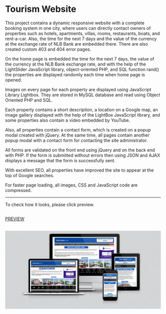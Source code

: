 # Tourism Website
This project contains a dynamic responsive website with a complete booking system in one city, where users can directly contact owners of properties such as hotels, apartments, villas, rooms, restaurants, boats, and rent-a-car. Also, the time for the next 7 days and the value of the currency at the exchange rate of NLB Bank are embedded there. There are also created custom 403 and 404 error pages. 

On the home page is embedded the time for the next 7 days, the value of the currency at the NLB Bank exchange rate, and with the help of the LightSlider JavaScript library, object-oriented PHP, and SQL function rand() the properties are displayed randomly each time when home page is opened.

Images on every page for each property are displayed using JavaScript Library Lightbox. They are stored in MySQL database and read using Object Oriented PHP and SQL. 

Each property contains a short description, a location on a Google map, an image gallery displayed with the help of the LightBox JavaScript library, and some properties also contain a video embedded by YouTube.

Also, all properties contain a contact form, which is created on a popup modal created with jQuery. At the same time, all pages contain another popup modal with a contact form for contacting the site administrator.

All forms are validated on the front end using jQuery and on the back end with PHP. If the form is submitted without errors then using JSON and AJAX displays a message that the form is successfully sent. 

With excellent SEO, all properties have improved the site to appear at the top of Google searches.

For faster page loading, all images, CSS and JavaScript code are compressed.

---

To check how it looks, please click preview.
##
[PREVIEW](https://visit-neum.com)
##
[![mockup of project visit-neum.com by web developer, UI/UX and web designer Mirnes Glamočić](/visit-neum.webp)](https://visit-neum.com)